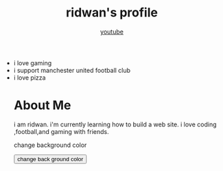 <header>
  <h1>ridwan's profile</h1>
  <a href="youtube.com">youtube</a>
</header>
  <main>
    <ul>
     <li>i love gaming</li>
  <li> i support manchester united football club</li>
  
  <li>i love pizza</li>
  
  <h1>About Me</h1>
  <p>i am ridwan. i'm currently learning how to build a web site. i love coding ,football,and gaming with friends.</p>
           <p> change background color</p>
      <button>change back ground color</button>
      </main>
